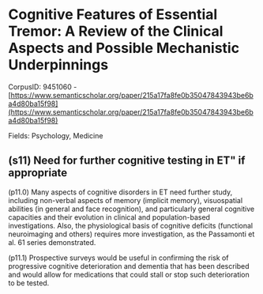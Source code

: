 # Cognitive Features of Essential Tremor: A Review of the Clinical Aspects and Possible Mechanistic Underpinnings

CorpusID: 9451060 - [https://www.semanticscholar.org/paper/215a17fa8fe0b35047843943be6ba4d80ba15f98](https://www.semanticscholar.org/paper/215a17fa8fe0b35047843943be6ba4d80ba15f98)

Fields: Psychology, Medicine

## (s11) Need for further cognitive testing in ET" if appropriate
(p11.0) Many aspects of cognitive disorders in ET need further study, including non-verbal aspects of memory (implicit memory), visuospatial abilities (in general and face recognition), and particularly general cognitive capacities and their evolution in clinical and population-based investigations. Also, the physiological basis of cognitive deficits (functional neuroimaging and others) requires more investigation, as the Passamonti et al. 61 series demonstrated.

(p11.1) Prospective surveys would be useful in confirming the risk of progressive cognitive deterioration and dementia that has been described and would allow for medications that could stall or stop such deterioration to be tested.
